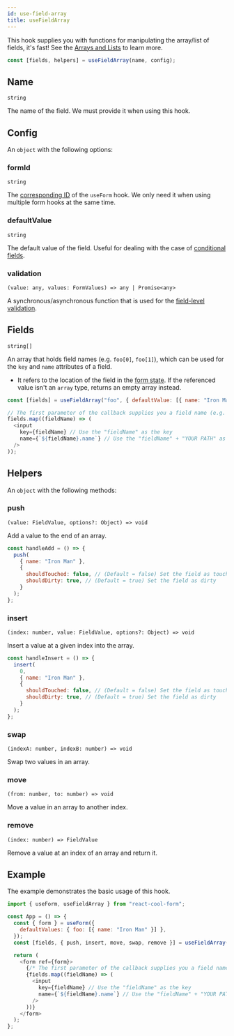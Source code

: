 ```yaml
---
id: use-field-array
title: useFieldArray
---
```


This hook supplies you with functions for manipulating the array/list of fields, it's fast! See the [Arrays and Lists](../getting-started/arrays-and-lists) to learn more.

```js
const [fields, helpers] = useFieldArray(name, config);
```

## Name

`string`

The name of the field. We must provide it when using this hook.

## Config

An `object` with the following options:

### formId

`string`

The [corresponding ID](../api-reference/use-form#id) of the `useForm` hook. We only need it when using multiple form hooks at the same time.

### defaultValue

`string`

The default value of the field. Useful for dealing with the case of [conditional fields](../examples/conditional-fields).

### validation

`(value: any, values: FormValues) => any | Promise<any>`

A synchronous/asynchronous function that is used for the [field-level validation](../getting-started/validation-guide#field-level-validation).

## Fields

`string[]`

An array that holds field names (e.g. `foo[0]`, `foo[1]`), which can be used for the `key` and `name` attributes of a field.

- It refers to the location of the field in the [form state](../getting-started/form-state#about-the-form-state). If the referenced value isn't an `array` type, returns an empty array instead.

```js
const [fields] = useFieldArray("foo", { defaultValue: [{ name: "Iron Man" }] });

// The first parameter of the callback supplies you a field name (e.g. foo[0], foo[1])
fields.map((fieldName) => (
  <input
    key={fieldName} // Use the "fieldName" as the key
    name={`${fieldName}.name`} // Use the "fieldName" + "YOUR PATH" as the name
  />
));
```

## Helpers

An `object` with the following methods:

### push

`(value: FieldValue, options?: Object) => void`

Add a value to the end of an array.

```js
const handleAdd = () => {
  push(
    { name: "Iron Man" },
    {
      shouldTouched: false, // (Default = false) Set the field as touched
      shouldDirty: true, // (Default = true) Set the field as dirty
    }
  );
};
```

### insert

`(index: number, value: FieldValue, options?: Object) => void`

Insert a value at a given index into the array.

```js
const handleInsert = () => {
  insert(
    0,
    { name: "Iron Man" },
    {
      shouldTouched: false, // (Default = false) Set the field as touched
      shouldDirty: true, // (Default = true) Set the field as dirty
    }
  );
};
```

### swap

`(indexA: number, indexB: number) => void`

Swap two values in an array.

### move

`(from: number, to: number) => void`

Move a value in an array to another index.

### remove

`(index: number) => FieldValue`

Remove a value at an index of an array and return it.

## Example

The example demonstrates the basic usage of this hook.

```js
import { useForm, useFieldArray } from "react-cool-form";

const App = () => {
  const { form } = useForm({
    defaultValues: { foo: [{ name: "Iron Man" }] },
  });
  const [fields, { push, insert, move, swap, remove }] = useFieldArray("foo");

  return (
    <form ref={form}>
      {/* The first parameter of the callback supplies you a field name (e.g. foo[0], foo[1]) */}
      {fields.map((fieldName) => (
        <input
          key={fieldName} // Use the "fieldName" as the key
          name={`${fieldName}.name`} // Use the "fieldName" + "YOUR PATH" as the name
        />
      ))}
    </form>
  );
};
```
